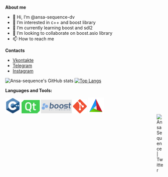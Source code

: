 
**About me**
- 👋 Hi, I’m @ansa-sequence-dv
- 👀 I’m interested in c++ and boost library
- 🌱 I’m currently learning boost and sdl2
- 💞️ I’m looking to collaborate on boost.asio library
- 📫 How to reach me 


**Contacts**
- [Vkontakte](https://vk.com/ansa.sequence)
- [Telegram](https://t.me/NoHaxEx)
- [Instagram](https://www.instagram.com/sahil_is_baku/)

![Ansa-sequence's GitHub stats](https://github-readme-stats.vercel.app/api?username=ansa-sequence&show_icons=true&theme=radical)
[![Top Langs](https://github-readme-stats.vercel.app/api/top-langs/?username=ansa-sequence&layout=compact&theme=buefy&hide_border=true)](https://github.com/anuraghazra/github-readme-stats)

**Languages and Tools:**  
<div class="tools_and_languages">
  <img src="./.vs/C++_logo.png" alt="C++" width="48px"/>
  <img src="./.vs/Qt_logo.png" alt="Qt framework" width="58px"/>
  <img src="./.vs/Boost_logo.png" alt="Boost C++ libraries" width="98px"/>
  <img src="./.vs/Git_logo.png" alt="Git" width="44px"/>
  <img src="./.vs/CMake_logo.png" alt="CMake" width="50px"/>
</div>

<a href="https://twitter.com/KulievSakhil">
  <img align="right" alt="Ansa Sequence | Twitter" width="21px" src="https://raw.githubusercontent.com/anuraghazra/anuraghazra/master/assets/twitter.svg" />
</a>

